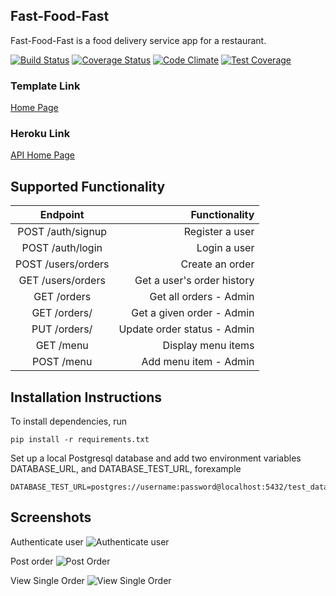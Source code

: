 ## Fast-Food-Fast

Fast-Food-Fast is a food delivery service app for a restaurant.

[![Build Status](https://travis-ci.com/mubstimor/fast-food-fast.svg?branch=develop)](https://travis-ci.com/mubstimor/fast-food-fast)  [![Coverage Status](https://coveralls.io/repos/github/mubstimor/fast-food-fast/badge.svg?branch=develop&service=github)](https://coveralls.io/github/mubstimor/fast-food-fast?branch=challenge_4&service=github)  [![Code Climate](https://codeclimate.com/github/codeclimate/codeclimate/badges/gpa.svg)](https://codeclimate.com/github/mubstimor/fast-food-fast)  [![Test Coverage](https://api.codeclimate.com/v1/badges/24230611fce8192b6279/test_coverage)](https://codeclimate.com/github/mubstimor/fast-food-fast/test_coverage)


### Template Link

[Home Page](https://mubstimor.github.io/fast-food-fast/ui/index.html)

### Heroku Link

[API Home Page](https://tims-fast-food.herokuapp.com/)

## Supported Functionality
|      Endpoint   |  Functionality |
|:-------------:|------:|
| POST /auth/signup | Register a user |
| POST /auth/login | Login a user |
| POST /users/orders | Create an order |
| GET /users/orders| Get a user's order history|
| GET /orders | Get all orders - Admin |
| GET ​/​orders​/<orderId> |   Get a given order - Admin |
| PUT /​orders​/<orderId> |   Update order status - Admin |
| GET /menu| Display menu items|
| POST /menu | Add menu item - Admin |

## Installation Instructions

To install dependencies, run
```
pip install -r requirements.txt
```

Set up a local Postgresql database and add two environment variables DATABASE_URL, and DATABASE_TEST_URL, forexample
```
DATABASE_TEST_URL=postgres://username:password@localhost:5432/test_database
```

## Screenshots

Authenticate user
![Authenticate user](https://user-images.githubusercontent.com/2491780/46521573-aa1dfe80-c888-11e8-9e8b-0a40f158a299.png)

Post order
![Post Order](https://user-images.githubusercontent.com/2491780/46194678-c6f78680-c30a-11e8-8e12-d84b64c44dfb.png)

View Single Order
![View Single Order](https://user-images.githubusercontent.com/2491780/46521573-aa1dfe80-c888-11e8-9e8b-0a40f158a299.png)
